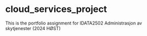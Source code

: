 # cloud_services_project
This is the portfolio assignment for IDATA2502 Administrasjon av skytjenester (2024 HØST)
